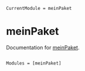 ```@meta
CurrentModule = meinPaket
```

# meinPaket

Documentation for [meinPaket](https://github.com/nickhaf/meinPaket.jl).

```@index
```

```@autodocs
Modules = [meinPaket]
```

